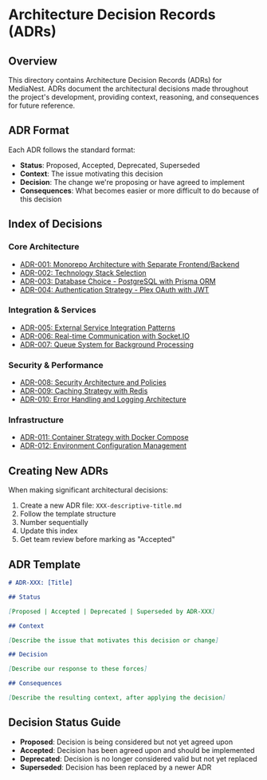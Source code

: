 # Architecture Decision Records (ADRs)

## Overview

This directory contains Architecture Decision Records (ADRs) for MediaNest. ADRs document the architectural decisions made throughout the project's development, providing context, reasoning, and consequences for future reference.

## ADR Format

Each ADR follows the standard format:

- **Status**: Proposed, Accepted, Deprecated, Superseded
- **Context**: The issue motivating this decision
- **Decision**: The change we're proposing or have agreed to implement
- **Consequences**: What becomes easier or more difficult to do because of this decision

## Index of Decisions

### Core Architecture

- [ADR-001: Monorepo Architecture with Separate Frontend/Backend](./001-monorepo-architecture.md)
- [ADR-002: Technology Stack Selection](./002-technology-stack.md)
- [ADR-003: Database Choice - PostgreSQL with Prisma ORM](./003-database-choice.md)
- [ADR-004: Authentication Strategy - Plex OAuth with JWT](./004-authentication-strategy.md)

### Integration & Services

- [ADR-005: External Service Integration Patterns](./005-integration-patterns.md)
- [ADR-006: Real-time Communication with Socket.IO](./006-realtime-communication.md)
- [ADR-007: Queue System for Background Processing](./007-queue-system.md)

### Security & Performance

- [ADR-008: Security Architecture and Policies](./008-security-architecture.md)
- [ADR-009: Caching Strategy with Redis](./009-caching-strategy.md)
- [ADR-010: Error Handling and Logging Architecture](./010-error-handling.md)

### Infrastructure

- [ADR-011: Container Strategy with Docker Compose](./011-container-strategy.md)
- [ADR-012: Environment Configuration Management](./012-environment-config.md)

## Creating New ADRs

When making significant architectural decisions:

1. Create a new ADR file: `XXX-descriptive-title.md`
2. Follow the template structure
3. Number sequentially
4. Update this index
5. Get team review before marking as "Accepted"

## ADR Template

```markdown
# ADR-XXX: [Title]

## Status

[Proposed | Accepted | Deprecated | Superseded by ADR-XXX]

## Context

[Describe the issue that motivates this decision or change]

## Decision

[Describe our response to these forces]

## Consequences

[Describe the resulting context, after applying the decision]
```

## Decision Status Guide

- **Proposed**: Decision is being considered but not yet agreed upon
- **Accepted**: Decision has been agreed upon and should be implemented
- **Deprecated**: Decision is no longer considered valid but not yet replaced
- **Superseded**: Decision has been replaced by a newer ADR
